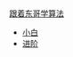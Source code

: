 ## 
[跟着东哥学算法](https://mp.weixin.qq.com/s/AWsL7G89RtaHyHjRPNJENA)
  - [小白](https://mp.weixin.qq.com/s/xD73QztJyckefNxLmzzHNA)
  - [进阶](https://mp.weixin.qq.com/s/YM_lryU1DlDLweO8PRQsYw)
